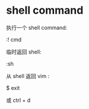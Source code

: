 # shell command

执行一个 shell command:

:! cmd

临时返回 shell:

:sh

从 shell 返回 vim :

$ exit

或 ctrl + d